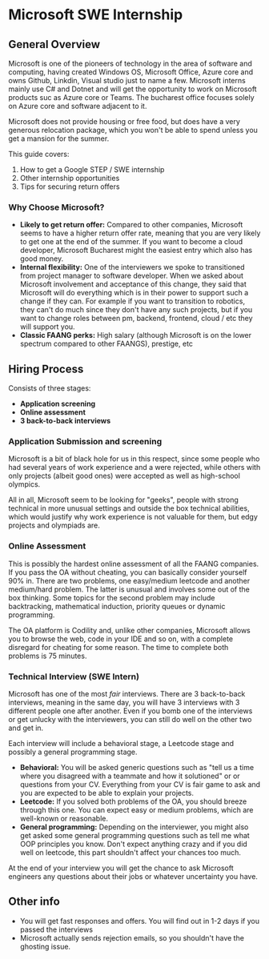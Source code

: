 # Microsoft SWE Internship 

## General Overview
Microsoft is one of the pioneers of technology in the area of software and computing, having created Windows OS, Microsoft Office, Azure core and owns Github, Linkdin, Visual studio just to name a few. Microsoft interns mainly use C# and Dotnet and will get the opportunity to work on Microsoft products suc as Azure core or Teams. The bucharest office focuses solely on Azure core and software adjacent to it. 

Microsoft does not provide housing or free food, but does have a very generous relocation package, which you won't be able to spend unless you get a mansion for the summer. 

This guide covers:
1. How to get a Google STEP / SWE internship
2. Other internship opportunities
3. Tips for securing return offers

### Why Choose Microsoft?

- **Likely to get return offer:** Compared to other companies, Microsoft seems to have a higher return offer rate, meaning that you are very likely to get one at the end of the summer. If you want to become a cloud developer, Microsoft Bucharest might the easiest entry which also has good money.
- **Internal flexibility:** One of the interviewers we spoke to transitioned from project manager to software developer. When we asked about Microsoft involvement and acceptance of this change, they said that Microsoft will do everything which is in their power to support such a change if they can. For example if you want to transition to robotics, they can't do much since they don't have any such projects, but if you want to change roles between pm, backend, frontend, cloud / etc they will support you.
- **Classic FAANG perks:** High salary (although Microsoft is on the lower spectrum compared to other FAANGS), prestige, etc

## Hiring Process

Consists of three stages:
- **Application screening**
- **Online assessment**
- **3 back-to-back interviews**

### Application Submission and screening

Microsoft is a bit of black hole for us in this respect, since some people who had several years of work experience
and a were rejected, while others with only projects (albeit good ones) were accepted as well as high-school olympics. 

All in all, Microsoft seem to be looking for "geeks", people with strong technical in more unusual
settings and outside the box technical abilities, which would justify why work experience is not valuable for them, but edgy projects and olympiads are.

### Online Assessment

This is possibly the hardest online assessment of all the FAANG companies. If you pass the OA without
cheating, you can basically consider yourself 90% in. There are two problems, one easy/medium leetcode
and another medium/hard problem. The latter is unusual and involves some out of the box thinking. Some 
topics for the second problem may include backtracking, mathematical induction, priority queues or dynamic programming. 

The OA platform is Codility and, unlike other companies, Microsoft allows you to browse the web, 
code in your IDE and so on, with a complete disregard for cheating for some reason. The time to complete
both problems is 75 minutes.

### Technical Interview (SWE Intern)

Microsoft has one of the most *fair* interviews. There are 3 back-to-back interviews, meaning
in the same day, you will have 3 interviews with 3 different people one after another. Even if
you bomb one of the interviews or get unlucky with the interviewers, you can still do well on the
other two and get in. 

Each interview will include a behavioral stage, a Leetcode stage and possibly a general programming stage. 
- **Behavioral:** You will be asked generic questions such as "tell us a time where you disagreed with a teammate and how it solutioned" or
or questions from your CV. Everything from your CV is fair game to ask and you are expected to be able to explain your projects. 
- **Leetcode:** If you solved both problems of the OA, you should breeze through this one. You can expect easy or medium problems, which
are well-known or reasonable. 
- **General programming:** Depending on the interviewer, you might also get asked some general programming questions such as tell me what
OOP principles you know. Don't expect anything crazy and if you did well on leetcode, this part shouldn't affect your chances too much.


At the end of your interview you will get the chance to ask Microsoft engineers any questions about their jobs or whatever uncertainty you have.

## Other info

- You will get fast responses and offers. You will find out in 1-2 days if you passed the interviews 
- Microsoft actually sends rejection emails, so you shouldn't have the ghosting issue.